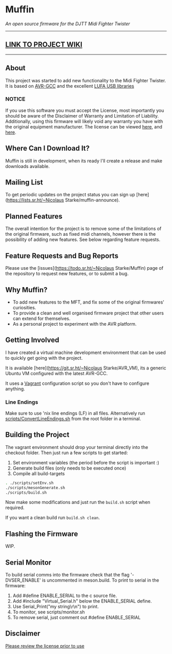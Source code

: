 # Muffin

*An open source firmware for the DJTT Midi Fighter Twister*

---

## [LINK TO PROJECT WIKI](https://github.com/nic-starke/muffintwister/wiki)

---

## About

This project was started to add new functionality to the Midi Fighter Twister.
It is based on [AVR-GCC](https://gcc.gnu.org/wiki/avr-gcc) and the excellent [LUFA USB libraries](http://www.fourwalledcubicle.com/LUFA.php)

### **NOTICE**

If you use this software you must accept the License, most importantly you should be aware of the Disclaimer of Warranty and Limitation of Liability. Additionally, using this firmware will likely void any warranty you have with the original equipment manufacturer. The license can be viewed [here](LICENSE), and [here](https://www.gnu.org/licenses/gpl-3.0.en.html).

## Where Can I Download It?

Muffin is still in development, when its ready I'll create a release and make downloads available.

## Mailing List

To get periodic updates on the project status you can sign up [here](<https://lists.sr.ht/~Nicolaus> Starke/muffin-announce).

## Planned Features

The overall intention for the project is to remove some of the limitations of the original firmware, such as fixed midi channels, however there is the possibility of adding new features.
See below regarding feature requests.

## Feature Requests and Bug Reports

Please use the [issues](<https://todo.sr.ht/~Nicolaus> Starke/Muffin) page of the repository to request new features, or to submit a bug.

## Why Muffin?

- To add new features to the MFT, and fix some of the original firmwares' curiosities.
- To provide a clean and well organised firmware project that other users can extend for themselves.
- As a personal project to experiment with the AVR platform.

## Getting Involved

I have created a virtual machine development environment that can be used to quickly get going with the project.

It is available [here](<https://git.sr.ht/~Nicolaus> Starke/AVR_VM), its a generic Ubuntu VM configured with the latest AVR-GCC.

It uses a [Vagrant](www.vagrantup.com) configuration script so you don't have to configure anything.

### Line Endings

Make sure to use 'nix line endings (LF) in all files.
Alternatively run [scripts/ConvertLineEndings.sh](scripts/ConvertLineEndings.sh) from the root folder in a terminal.

## Building the Project

The vagrant environment should drop your terminal directly into the checkout folder. Then just run a few scripts to get started:

1. Set environment variables (the period before the script is important :)
2. Generate build files (only needs to be executed once)
3. Compile all build-targets

```bash
. ./scripts/setEnv.sh
./scripts/mesonGenerate.sh
./scripts/build.sh
```

Now make some modifications and just run the `build.sh` script when required.

If you want a clean build run `build.sh clean`.

## Flashing the Firmware

WIP.

## Serial Monitor

To build serial comms into the firmware check that the flag '-DVSER_ENABLE' is uncommented in meson.build.
To print to serial in the firmware:

1. Add #define ENABLE_SERIAL to the c source file.
2. Add #include "Virtual_Serial.h" below the ENABLE_SERIAL define.
3. Use Serial_Print("my string\r\n") to print.
4. To monitor, see scripts/monitor.sh
5. To remove serial, just comment out #define ENABLE_SERIAL

## Disclaimer

[Please review the license prior to use](LICENSE)
